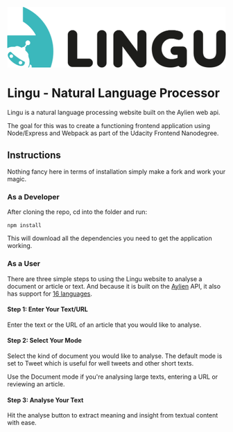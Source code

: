 ![Lingu](./src/client/images/landscape-logo.svg)

# Lingu - Natural Language Processor

Lingu is a natural language processing website built on the Aylien web api.

The goal for this was to create a functioning frontend application using Node/Express and Webpack as part of the Udacity Frontend Nanodegree.

## Instructions

Nothing fancy here in terms of installation simply make a fork and work your magic.

### As a Developer

After cloning the repo, cd into the folder and run:

```shell
npm install
```

This will download all the dependencies you need to get the application working.

### As a User

There are three simple steps to using the Lingu website to analyse a document or article or text. And because it is built on the [Aylien](https://aylien.com/) API, it also has support for [16 languages](https://aylien.com/).

#### Step 1: Enter Your Text/URL

Enter the text or the URL of an article that you would like to analyse.

#### Step 2: Select Your Mode

Select the kind of document you would like to analyse. The default mode is set to Tweet which is useful for well tweets and other short texts.

Use the Document mode if you're analysing large texts, entering a URL or reviewing an article.

#### Step 3: Analyse Your Text

Hit the analyse button to extract meaning and insight from textual content with ease.
